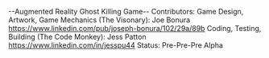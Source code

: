 
--Augmented Reality Ghost Killing Game--
    Contributors: 
        Game Design, Artwork, Game Mechanics (The Visonary): Joe Bonura https://www.linkedin.com/pub/joseph-bonura/102/29a/89b
        Coding, Testing, Building (The Code Monkey): Jess Patton https://www.linkedin.com/in/jesspu44
    Status: Pre-Pre-Pre Alpha